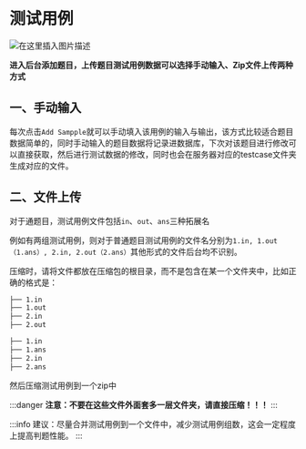 # 测试用例

![在这里插入图片描述](https://img-blog.csdnimg.cn/ad4851c069674b30af08f187363906c4.png?x-oss-process=image/watermark,type_d3F5LXplbmhlaQ,shadow_50,text_Q1NETiBASGltaXRfWkg=,size_20,color_FFFFFF,t_70,g_se,x_16)

**进入后台添加题目，上传题目测试用例数据可以选择手动输入、Zip文件上传两种方式**

## 一、手动输入

每次点击`Add Sampple`就可以手动填入该用例的输入与输出，该方式比较适合题目数据简单的，同时手动输入的题目数据将记录进数据库，下次对该题目进行修改可以直接获取，然后进行测试数据的修改，同时也会在服务器对应的testcase文件夹生成对应的文件。

## 二、文件上传

对于通题目，测试用例文件包括`in`、`out`、`ans`三种拓展名

例如有两组测试用例，则对于普通题目测试用例的文件名分别为`1.in, 1.out（1.ans）, 2.in, 2.out（2.ans）`其他形式的文件后台均不识别。

压缩时，请将文件都放在压缩包的根目录，而不是包含在某一个文件夹中，比如正确的格式是：

```bash
├── 1.in
├── 1.out
├── 2.in
├── 2.out
```

```bash
├── 1.in
├── 1.ans
├── 2.in
├── 2.ans
```

然后压缩测试用例到一个zip中

:::danger
**注意：不要在这些文件外面套多一层文件夹，请直接压缩！！！**
:::

:::info
建议：尽量合并测试用例到一个文件中，减少测试用例组数，这会一定程度上提高判题性能。
:::